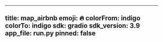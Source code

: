 
---
title: map_airbnb 
emoji: 🔥
colorFrom: indigo
colorTo: indigo
sdk: gradio
sdk_version: 3.9
app_file: run.py
pinned: false
---
